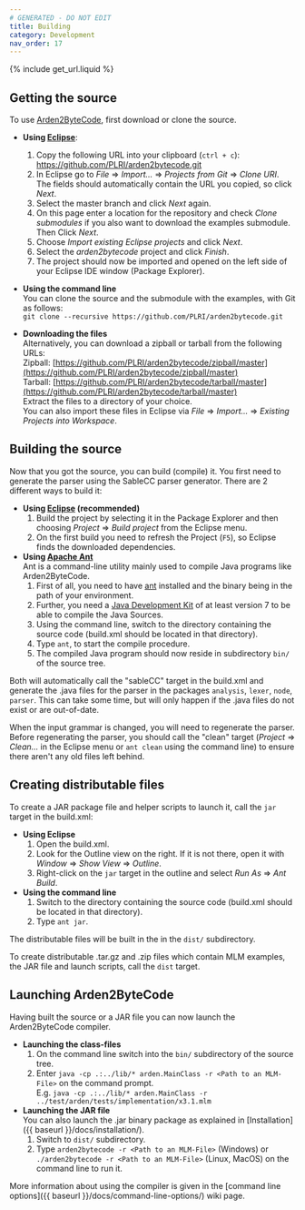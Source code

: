 ```yaml
---
# GENERATED - DO NOT EDIT
title: Building
category: Development
nav_order: 17
---
```

{% include get_url.liquid %}
## Getting the source
To use [Arden2ByteCode](https://github.com/PLRI/arden2bytecode), first download or clone the source.

- **Using [Eclipse](https://eclipse.org/)**:
  1. Copy the following URL into your clipboard (`ctrl + c`): https://github.com/PLRI/arden2bytecode.git  
  1. In Eclipse go to *File* &rArr; *Import&hellip;* &rArr; *Projects from Git* &rArr; *Clone URI*. The fields should automatically contain the URL you copied, so click *Next*.
  1. Select the master branch and click *Next* again.
  1. On this page enter a location for the repository and check *Clone submodules* if you also want to download the examples submodule. Then Click *Next*.
  1. Choose *Import existing Eclipse projects* and click *Next*.
  1. Select the *arden2bytecode* project and click *Finish*.
  1. The project should now be imported and opened on the left side of your Eclipse IDE window (Package Explorer).

- **Using the command line**  
You can clone the source and the submodule with the examples, with Git as follows:  
`git clone --recursive https://github.com/PLRI/arden2bytecode.git`

- **Downloading the files**  
Alternatively, you can download a zipball or tarball from the following URLs:  
Zipball: [https://github.com/PLRI/arden2bytecode/zipball/master](https://github.com/PLRI/arden2bytecode/zipball/master)  
Tarball: [https://github.com/PLRI/arden2bytecode/tarball/master](https://github.com/PLRI/arden2bytecode/tarball/master)  
Extract the files to a directory of your choice.  
You can also import these files in Eclipse via *File* &rArr; *Import&hellip;* &rArr; *Existing Projects into Workspace*.


## Building the source
Now that you got the source, you can build (compile) it. You first need to generate the parser using the SableCC parser generator. There are 2 different ways to build it:

- **Using [Eclipse](https://eclipse.org/) (recommended)**  
   1. Build the project by selecting it in the Package Explorer and then choosing *Project* &rArr; *Build project* from the Eclipse menu.
   1. On the first build you need to refresh the Project (`F5`), so Eclipse finds the downloaded dependencies. 
- **Using [Apache Ant](http://ant.apache.org/)**  
   Ant is a command-line utility mainly used to compile Java programs like Arden2ByteCode.  
   1. First of all, you need to have [ant](http://ant.apache.org/) installed and the binary being in the path of your environment.
   1. Further, you need a [Java Development Kit](http://www.oracle.com/technetwork/java/javase/downloads/index.html) of at least version 7 to be able to compile the Java Sources.
   1. Using the command line, switch to the directory containing the source code (build.xml should be located in that directory).
   1. Type `ant`, to start the compile procedure. 
   1. The compiled Java program should now reside in subdirectory `bin/` of the source tree.  

Both will automatically call the "sableCC" target in the build.xml and generate the .java files for the parser in the packages `analysis`, `lexer`, `node`, `parser`. This can take some time, but will only happen if the .java files do not exist or are out-of-date.

When the input grammar is changed, you will need to regenerate the parser. Before regenerating the parser, you should call the "clean" target (*Project* &rArr; *Clean&hellip;* in the Eclipse menu or `ant clean` using the command line) to ensure there aren't any old files left behind.


## Creating distributable files

To create a JAR package file and helper scripts to launch it, call the `jar` target in the build.xml:

- **Using Eclipse**  
  1. Open the build.xml.
  1. Look for the Outline view on the right. If it is not there, open it with *Window* &rArr; *Show View* &rArr; *Outline*.
  1. Right-click on the `jar` target in the outline and select *Run As* &rArr; *Ant Build*.
- **Using the command line**  
  1. Switch to the directory containing the source code (build.xml should be located in that directory).
  1. Type `ant jar`.

The distributable files will be built in the in the `dist/` subdirectory.

To create distributable .tar.gz and .zip files which contain MLM examples, the JAR file and launch scripts, call the `dist` target. 


## Launching Arden2ByteCode
Having built the source or a JAR file you can now launch the Arden2ByteCode compiler.

- **Launching the class-files**  
  1. On the command line switch into the `bin/` subdirectory of the source tree.
  1. Enter `java -cp .:../lib/* arden.MainClass -r <Path to an MLM-File>` on the command prompt.  
   E.g. `java -cp .:../lib/* arden.MainClass -r ../test/arden/tests/implementation/x3.1.mlm`
- **Launching the JAR file**  
You can also launch the .jar binary package as explained in [Installation]({{ baseurl }}/docs/installation/).
  1. Switch to `dist/` subdirectory.
  1. Type `arden2bytecode -r <Path to an MLM-File>` (Windows) or `./arden2bytecode -r <Path to an MLM-File>` (Linux, MacOS) on the command line to run it.  

More information about using the compiler is given in the [command line options]({{ baseurl }}/docs/command-line-options/) wiki page.
